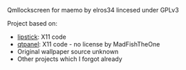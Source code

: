 Qmllockscreen for maemo by elros34 lincesed under GPLv3

Project based on:
- [lipstick](https://git.merproject.org/mer-core/lipstick): X11 code
- [qtpanel](https://github.com/MadFishTheOne/qtpanel): X11 code - no license by MadFishTheOne
- Original wallpaper source unknown
- Other projects which I forgot already

